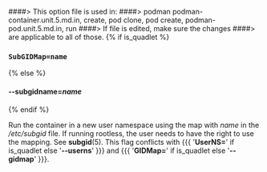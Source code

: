 ####> This option file is used in:
####>   podman podman-container.unit.5.md.in, create, pod clone, pod create, podman-pod.unit.5.md.in, run
####> If file is edited, make sure the changes
####> are applicable to all of those.
{% if is_quadlet %}
### `SubGIDMap=name`
{% else %}
#### **--subgidname**=*name*
{% endif %}

Run the container in a new user namespace using the map with _name_ in the _/etc/subgid_ file.
If running rootless, the user needs to have the right to use the mapping. See **subgid**(5).
This flag conflicts with {{{ '**UserNS=**' if is_quadlet else '**--userns**' }}} and {{{ '**GIDMap=**' if is_quadlet else '**--gidmap**' }}}.

